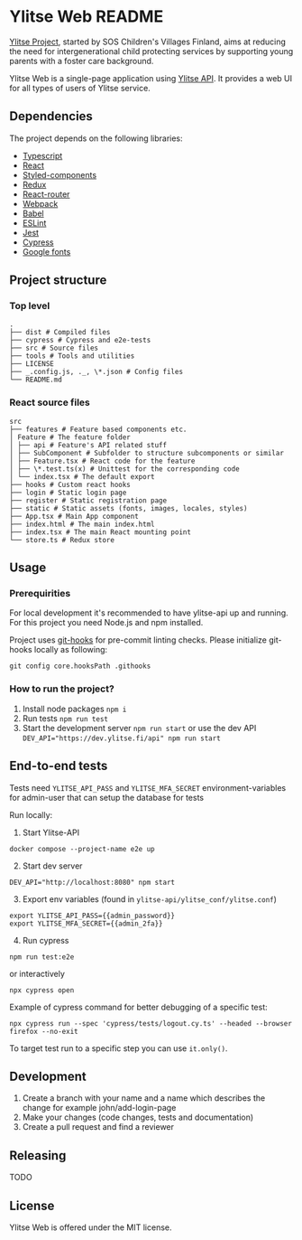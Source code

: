 # Ylitse Web README

[Ylitse Project][], started by SOS Children's Villages Finland, aims at
reducing the need for intergenerational child protecting services by
supporting young parents with a foster care background.

Ylitse Web is a single-page application using [Ylitse API](https://gitlab.com/ylitse/ylitse-api/). It provides
a web UI for all types of users of Ylitse service.

[ylitse project]: https://www.sos-lapsikyla.fi/ylitse-mentorapp/
[ylitse api]: https://gitlab.com/ylitse/ylitse-api/
[ylitse mobile app]: https://github.com/sos-lapsikyla/ylitse-app

## Dependencies

The project depends on the following libraries:

- [Typescript](https://www.typescriptlang.org/)
- [React](https://reactjs.org/)
- [Styled-components](https://styled-components.com/)
- [Redux](https://redux.js.org/)
- [React-router](https://reactrouter.com/)
- [Webpack](https://webpack.js.org/)
- [Babel](https://babeljs.io/)
- [ESLint](https://eslint.org/)
- [Jest](https://jestjs.io/)
- [Cypress](https://www.cypress.io/)
- [Google fonts](https://fonts.google.com/)

## Project structure

### Top level

    .
    ├── dist # Compiled files
    ├── cypress # Cypress and e2e-tests
    ├── src # Source files
    ├── tools # Tools and utilities
    ├── LICENSE
    ├── _.config.js, ._, \*.json # Config files
    └── README.md

### React source files

    src
    ├── features # Feature based components etc.
    │ Feature # The feature folder
    │ ├── api # Feature's API related stuff
    │ ├── SubComponent # Subfolder to structure subcomponents or similar
    │ ├── Feature.tsx # React code for the feature
    │ ├── \*.test.ts(x) # Unittest for the corresponding code
    │ └── index.tsx # The default export
    ├── hooks # Custom react hooks
    ├── login # Static login page
    ├── register # Static registration page
    ├── static # Static assets (fonts, images, locales, styles)
    ├── App.tsx # Main App component
    ├── index.html # The main index.html
    ├── index.tsx # The main React mounting point
    └── store.ts # Redux store

## Usage

### Prerequirities

For local development it's recommended to have ylitse-api up and running. For this project you need Node.js and npm installed.

Project uses [git-hooks](https://git-scm.com/book/en/v2/Customizing-Git-Git-Hooks) for pre-commit linting checks. Please initialize git-hooks locally as following:

`git config core.hooksPath .githooks`

### How to run the project?

1. Install node packages `npm i`
1. Run tests `npm run test`
1. Start the development server `npm run start` or use the dev API `DEV_API="https://dev.ylitse.fi/api" npm run start`

## End-to-end tests

Tests need `YLITSE_API_PASS` and `YLITSE_MFA_SECRET` environment-variables for admin-user that can setup the database for tests

Run locally:

1. Start Ylitse-API

```shell
docker compose --project-name e2e up
```

2. Start dev server

```shell
DEV_API="http://localhost:8080" npm start
```

3. Export env variables (found in `ylitse-api/ylitse_conf/ylitse.conf`)

```shell
export YLITSE_API_PASS={{admin_password}}
export YLITSE_MFA_SECRET={{admin_2fa}}
```

4. Run cypress

```shell
npm run test:e2e
```

or interactively

```shell
npx cypress open
```

Example of cypress command for better debugging of a specific test:

```shell
npx cypress run --spec 'cypress/tests/logout.cy.ts' --headed --browser firefox --no-exit
```

To target test run to a specific step you can use `it.only()`.

## Development

1. Create a branch with your name and a name which describes the change for example john/add-login-page
1. Make your changes (code changes, tests and documentation)
1. Create a pull request and find a reviewer

## Releasing

TODO

## License

Ylitse Web is offered under the MIT license.
